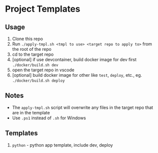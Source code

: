 # Project Templates

## Usage

1. Clone this repo
2. Run `./apply-tmpl.sh <tmpl to use> <target repo to apply to>` from the root of the repo
3. cd to the target repo
4. [optional] if use devcontainer, build docker image for dev first `./docker/build.sh dev`
5. open the target repo in vscode
6. [optional] build docker image for other like `test`, `deploy`, etc., eg. `./docker/build.sh deploy`

## Notes
- The `apply-tmpl.sh` script will overwrite any files in the target repo that are in the template
- Use `.ps1` instead of `.sh` for Windows

## Templates

1. `python` - python app template, include dev, deploy
